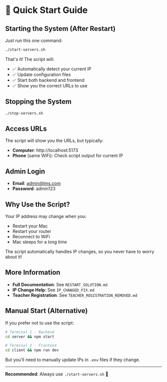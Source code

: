# 🚀 Quick Start Guide

## Starting the System (After Restart)

Just run this one command:

```bash
./start-servers.sh
```

That's it! The script will:
- ✅ Automatically detect your current IP
- ✅ Update configuration files
- ✅ Start both backend and frontend
- ✅ Show you the correct URLs to use

## Stopping the System

```bash
./stop-servers.sh
```

## Access URLs

The script will show you the URLs, but typically:
- **Computer**: http://localhost:5173
- **Phone** (same WiFi): Check script output for current IP

## Admin Login

- **Email**: admin@lms.com
- **Password**: admin123

## Why Use the Script?

Your IP address may change when you:
- Restart your Mac
- Restart your router
- Reconnect to WiFi
- Mac sleeps for a long time

The script automatically handles IP changes, so you never have to worry about it!

## More Information

- **Full Documentation**: See `RESTART_SOLUTION.md`
- **IP Change Help**: See `IP_CHANGED_FIX.md`
- **Teacher Registration**: See `TEACHER_REGISTRATION_REMOVED.md`

## Manual Start (Alternative)

If you prefer not to use the script:

```bash
# Terminal 1 - Backend
cd server && npm start

# Terminal 2 - Frontend
cd client && npm run dev
```

But you'll need to manually update IPs in `.env` files if they change.

---

**Recommended**: Always use `./start-servers.sh` 🎯

